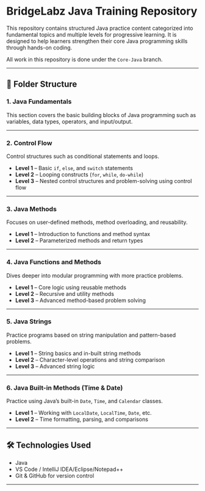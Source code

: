# BridgeLabz Java Training Repository

This repository contains structured Java practice content categorized into fundamental topics and multiple levels for progressive learning. It is designed to help learners strengthen their core Java programming skills through hands-on coding.

 All work in this repository is done under the `Core-Java` branch.

---

## 📁 Folder Structure

### 1. **Java Fundamentals**
This section covers the basic building blocks of Java programming such as variables, data types, operators, and input/output.

---

### 2. **Control Flow**
Control structures such as conditional statements and loops.
- **Level 1** – Basic `if`, `else`, and `switch` statements  
- **Level 2** – Looping constructs (`for`, `while`, `do-while`)  
- **Level 3** – Nested control structures and problem-solving using control flow

---

### 3. **Java Methods**
Focuses on user-defined methods, method overloading, and reusability.
- **Level 1** – Introduction to functions and method syntax  
- **Level 2** – Parameterized methods and return types

---

### 4. **Java Functions and Methods**
Dives deeper into modular programming with more practice problems.
- **Level 1** – Core logic using reusable methods  
- **Level 2** – Recursive and utility methods  
- **Level 3** – Advanced method-based problem solving

---

### 5. **Java Strings**
Practice programs based on string manipulation and pattern-based problems.
- **Level 1** – String basics and in-built string methods  
- **Level 2** – Character-level operations and string comparison  
- **Level 3** – Advanced string logic

---

### 6. **Java Built-in Methods (Time & Date)**
Practice using Java’s built-in `Date`, `Time`, and `Calendar` classes.
- **Level 1** – Working with `LocalDate`, `LocalTime`, `Date`, etc.  
- **Level 2** – Time formatting, parsing, and comparisons

---

## 🛠 Technologies Used

- Java 
- VS Code / IntelliJ IDEA/Eclipse/Notepad++
- Git & GitHub for version control

---


